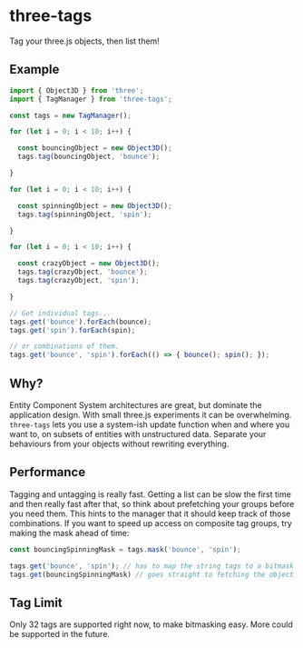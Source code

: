 # three-tags

Tag your three.js objects, then list them!

## Example

```javascript
import { Object3D } from 'three';
import { TagManager } from 'three-tags';

const tags = new TagManager();

for (let i = 0; i < 10; i++) {

  const bouncingObject = new Object3D();
  tags.tag(bouncingObject, 'bounce');

}

for (let i = 0; i < 10; i++) {

  const spinningObject = new Object3D();
  tags.tag(spinningObject, 'spin');

}

for (let i = 0; i < 10; i++) {

  const crazyObject = new Object3D();
  tags.tag(crazyObject, 'bounce');
  tags.tag(crazyObject, 'spin');

}

// Get individual tags...
tags.get('bounce').forEach(bounce);
tags.get('spin').forEach(spin);

// or combinations of them.
tags.get('bounce', 'spin').forEach(() => { bounce(); spin(); });
```

## Why?

Entity Component System architectures are great, but dominate the application design. With small three.js experiments
it can be overwhelming. `three-tags` lets you use a system-ish update function when and where you want to, on subsets
of entities with unstructured data. Separate your behaviours from your objects without rewriting everything.

## Performance

Tagging and untagging is really fast. Getting a list can be slow the first time and then really fast after that, so
think about prefetching your groups before you need them. This hints to the manager that it should keep track of those
combinations. If you want to speed up access on composite tag groups, try making the mask ahead of time:

```javascript
const bouncingSpinningMask = tags.mask('bounce', 'spin');

tags.get('bounce', 'spin'); // has to map the string tags to a bitmask
tags.get(bouncingSpinningMask) // goes straight to fetching the object group
```

## Tag Limit

Only 32 tags are supported right now, to make bitmasking easy. More could be supported in the future.
